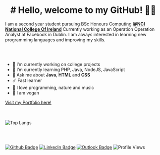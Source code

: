 ###

<!--
**viniciussrusso/viniciussrusso** is a ✨ _special_ ✨ repository because its `README.md` (this file) appears on your GitHub profile.

-->

<h1 align="center"># Hello, welcome to my GitHub! ✌🏼<br></h1>

I am a second year student pursuing BSc Honours Computing **[@NCI National College Of Ireland](https://www.ncirl.ie/)** Currently working as an Operation Operation Analyst at Facebook in Dublin. I am always interested in learning new programming languages and improving my skills. 

<br><br>
- 🔭 I’m currently working on college projects
- 🌱 I’m currently learning PHP, Java, NodeJS, JavaScript
- 💬 Ask me about **Java**, **HTML** and **CSS**
- ☄️ Fast learner  
- 🤟 I love programming, nature and music
- 🌿 I am vegan

[Visit my Portfolio here!](https://viniciussrusso.github.io/portfolio/)

<br><br>
![Top Langs](https://github-readme-stats.vercel.app/api/top-langs/?username=viniciussrusso&layout=compact)


<br><br>

[![Github Badge](http://img.shields.io/badge/-Github-black?style=flat-square&logo=github&link=https://github.com/Defcon27/)](https://github.com/viniciussrusso) 
[![Linkedin Badge](https://img.shields.io/badge/-LinkedIn-blue?style=flat-square&logo=Linkedin&logoColor=white&link=https://www.linkedin.com/in/vinicius-russo/)](https://www.linkedin.com/in/vinicius-russo/)
[![Outlook Badge](https://img.shields.io/badge/email--000?style=social&logo=microsoft-outlook&logoColor=0078d4&link=mailto:viniciussrusso@outlook.com)](mailto:viniciussrusso@outlook.com)
![Profile Views](https://komarev.com/ghpvc/?username=viniciussrusso)<br>
<br>
